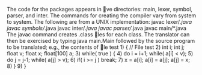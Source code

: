 The code for the packages appears in ve directories: main, lexer, symbol,
parser, and inter. The commands for creating the compiler vary from system
to system. The following are from a UNIX implementation:
        javac lexer/*.java
        javac symbols/*.java
        javac inter/*.java
        javac parser/*.java
        javac main/*.java
The javac command creates .class les for each class. The translator can
then be exercised by typing java main.Main followed by the source program to
be translated; e.g., the contents of le test
        1) { // File test
        2) int i; int j; float v; float x; float[100] a;
        3) while( true ) {
        4) do i = i+1; while( a[i] < v);
        5) do j = j-1; while( a[j] > v);
        6) if( i >= j ) break;
        7) x = a[i]; a[i] = a[j]; a[j] = x;
        8) }
        9) }